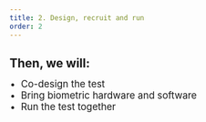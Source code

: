 ```yaml
---
title: 2. Design, recruit and run
order: 2
---
```


<h1 style="font-size: 1.5em;">Then, we will:</h1>

<ul style="list-style-type: disc; margin-left: 0; padding-left: 20px;">
<li style="font-size: 1.2em" >Co-design the test</li>
<li style="font-size: 1.2em" >Bring biometric hardware and software</li>
<li style="font-size: 1.2em" >Run the test together</li>
</ul>
